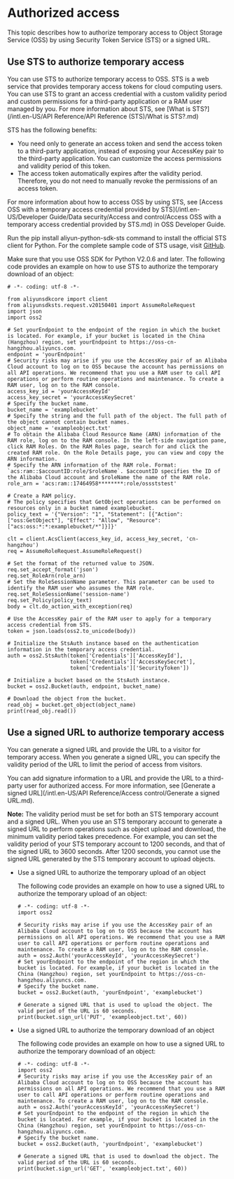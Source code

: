 # Authorized access

This topic describes how to authorize temporary access to Object Storage Service \(OSS\) by using Security Token Service \(STS\) or a signed URL.

## Use STS to authorize temporary access

You can use STS to authorize temporary access to OSS. STS is a web service that provides temporary access tokens for cloud computing users. You can use STS to grant an access credential with a custom validity period and custom permissions for a third-party application or a RAM user managed by you. For more information about STS, see [What is STS?](/intl.en-US/API Reference/API Reference (STS)/What is STS?.md)

STS has the following benefits:

-   You need only to generate an access token and send the access token to a third-party application, instead of exposing your AccessKey pair to the third-party application. You can customize the access permissions and validity period of this token.
-   The access token automatically expires after the validity period. Therefore, you do not need to manually revoke the permissions of an access token.

For more information about how to access OSS by using STS, see [Access OSS with a temporary access credential provided by STS](/intl.en-US/Developer Guide/Data security/Access and control/Access OSS with a temporary access credential provided by STS.md) in OSS Developer Guide.

Run the pip install aliyun-python-sdk-sts command to install the official STS client for Python. For the complete sample code of STS usage, visit [GitHub](https://github.com/aliyun/aliyun-oss-python-sdk/blob/master/examples/sts.py).

Make sure that you use OSS SDK for Python V2.0.6 and later. The following code provides an example on how to use STS to authorize the temporary download of an object:

```
# -*- coding: utf-8 -*-

from aliyunsdkcore import client
from aliyunsdksts.request.v20150401 import AssumeRoleRequest
import json
import oss2

# Set yourEndpoint to the endpoint of the region in which the bucket is located. For example, if your bucket is located in the China (Hangzhou) region, set yourEndpoint to https://oss-cn-hangzhou.aliyuncs.com. 
endpoint = 'yourEndpoint'
# Security risks may arise if you use the AccessKey pair of an Alibaba Cloud account to log on to OSS because the account has permissions on all API operations. We recommend that you use a RAM user to call API operations or perform routine operations and maintenance. To create a RAM user, log on to the RAM console. 
access_key_id = 'yourAccessKeyId'
access_key_secret = 'yourAccessKeySecret'
# Specify the bucket name. 
bucket_name = 'examplebucket'
# Specify the string and the full path of the object. The full path of the object cannot contain bucket names. 
object_name = 'exampleobject.txt'
# To obtain the Alibaba Cloud Resource Name (ARN) information of the RAM role, log on to the RAM console. In the left-side navigation pane, click RAM Roles. On the RAM Roles page, search for and click the created RAM role. On the Role Details page, you can view and copy the ARN information. 
# Specify the ARN information of the RAM role. Format: `acs:ram::$accountID:role/$roleName`. $accountID specifies the ID of the Alibaba Cloud account and $roleName the name of the RAM role. 
role_arn = 'acs:ram::17464958********:role/ossststest'

# Create a RAM policy. 
# The policy specifies that GetObject operations can be performed on resources only in a bucket named examplebucket. 
policy_text = '{"Version": "1", "Statement": [{"Action": ["oss:GetObject"], "Effect": "Allow", "Resource": ["acs:oss:*:*:examplebucket/*"]}]}'

clt = client.AcsClient(access_key_id, access_key_secret, 'cn-hangzhou')
req = AssumeRoleRequest.AssumeRoleRequest()

# Set the format of the returned value to JSON. 
req.set_accept_format('json')
req.set_RoleArn(role_arn)
# Set the RoleSessionName parameter. This parameter can be used to identify the RAM user who assumes the RAM role. 
req.set_RoleSessionName('session-name')
req.set_Policy(policy_text)
body = clt.do_action_with_exception(req)

# Use the AccessKey pair of the RAM user to apply for a temporary access credential from STS. 
token = json.loads(oss2.to_unicode(body))

# Initialize the StsAuth instance based on the authentication information in the temporary access credential. 
auth = oss2.StsAuth(token['Credentials']['AccessKeyId'],
                    token['Credentials']['AccessKeySecret'],
                    token['Credentials']['SecurityToken'])

# Initialize a bucket based on the StsAuth instance. 
bucket = oss2.Bucket(auth, endpoint, bucket_name)

# Download the object from the bucket. 
read_obj = bucket.get_object(object_name)
print(read_obj.read())            
```

## Use a signed URL to authorize temporary access

You can generate a signed URL and provide the URL to a visitor for temporary access. When you generate a signed URL, you can specify the validity period of the URL to limit the period of access from visitors.

You can add signature information to a URL and provide the URL to a third-party user for authorized access. For more information, see [Generate a signed URL](/intl.en-US/API Reference/Access control/Generate a signed URL.md).

**Note:** The validity period must be set for both an STS temporary account and a signed URL. When you use an STS temporary account to generate a signed URL to perform operations such as object upload and download, the minimum validity period takes precedence. For example, you can set the validity period of your STS temporary account to 1200 seconds, and that of the signed URL to 3600 seconds. After 1200 seconds, you cannot use the signed URL generated by the STS temporary account to upload objects.

-   Use a signed URL to authorize the temporary upload of an object

    The following code provides an example on how to use a signed URL to authorize the temporary upload of an object:

    ```
    # -*- coding: utf-8 -*-
    import oss2
    
    # Security risks may arise if you use the AccessKey pair of an Alibaba Cloud account to log on to OSS because the account has permissions on all API operations. We recommend that you use a RAM user to call API operations or perform routine operations and maintenance. To create a RAM user, log on to the RAM console. 
    auth = oss2.Auth('yourAccessKeyId', 'yourAccessKeySecret')
    # Set yourEndpoint to the endpoint of the region in which the bucket is located. For example, if your bucket is located in the China (Hangzhou) region, set yourEndpoint to https://oss-cn-hangzhou.aliyuncs.com. 
    # Specify the bucket name. 
    bucket = oss2.Bucket(auth, 'yourEndpoint', 'examplebucket')
    
    # Generate a signed URL that is used to upload the object. The valid period of the URL is 60 seconds. 
    print(bucket.sign_url('PUT', 'exampleobject.txt', 60))            
    ```

-   Use a signed URL to authorize the temporary download of an object

    The following code provides an example on how to use a signed URL to authorize the temporary download of an object:

    ```
    # -*- coding: utf-8 -*-
    import oss2
    # Security risks may arise if you use the AccessKey pair of an Alibaba Cloud account to log on to OSS because the account has permissions on all API operations. We recommend that you use a RAM user to call API operations or perform routine operations and maintenance. To create a RAM user, log on to the RAM console. 
    auth = oss2.Auth('yourAccessKeyId', 'yourAccessKeySecret')
    # Set yourEndpoint to the endpoint of the region in which the bucket is located. For example, if your bucket is located in the China (Hangzhou) region, set yourEndpoint to https://oss-cn-hangzhou.aliyuncs.com. 
    # Specify the bucket name. 
    bucket = oss2.Bucket(auth, 'yourEndpoint', 'examplebucket')
    
    # Generate a signed URL that is used to download the object. The valid period of the URL is 60 seconds. 
    print(bucket.sign_url('GET', 'exampleobject.txt', 60))            
    ```


